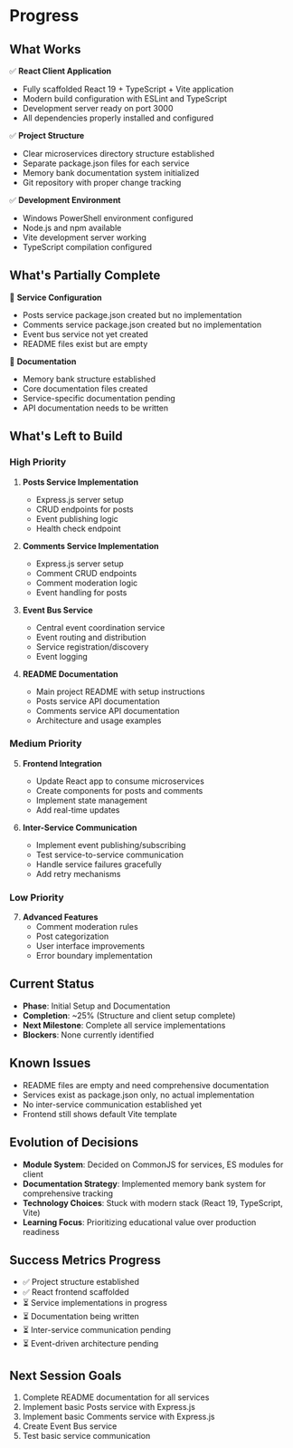# Progress

## What Works
✅ **React Client Application**
- Fully scaffolded React 19 + TypeScript + Vite application
- Modern build configuration with ESLint and TypeScript
- Development server ready on port 3000
- All dependencies properly installed and configured

✅ **Project Structure**
- Clear microservices directory structure established
- Separate package.json files for each service
- Memory bank documentation system initialized
- Git repository with proper change tracking

✅ **Development Environment**
- Windows PowerShell environment configured
- Node.js and npm available
- Vite development server working
- TypeScript compilation configured

## What's Partially Complete
🔄 **Service Configuration**
- Posts service package.json created but no implementation
- Comments service package.json created but no implementation
- Event bus service not yet created
- README files exist but are empty

🔄 **Documentation**
- Memory bank structure established
- Core documentation files created
- Service-specific documentation pending
- API documentation needs to be written

## What's Left to Build

### High Priority
1. **Posts Service Implementation**
   - Express.js server setup
   - CRUD endpoints for posts
   - Event publishing logic
   - Health check endpoint

2. **Comments Service Implementation**
   - Express.js server setup
   - Comment CRUD endpoints
   - Comment moderation logic
   - Event handling for posts

3. **Event Bus Service**
   - Central event coordination service
   - Event routing and distribution
   - Service registration/discovery
   - Event logging

4. **README Documentation**
   - Main project README with setup instructions
   - Posts service API documentation
   - Comments service API documentation
   - Architecture and usage examples

### Medium Priority
5. **Frontend Integration**
   - Update React app to consume microservices
   - Create components for posts and comments
   - Implement state management
   - Add real-time updates

6. **Inter-Service Communication**
   - Implement event publishing/subscribing
   - Test service-to-service communication
   - Handle service failures gracefully
   - Add retry mechanisms

### Low Priority
7. **Advanced Features**
   - Comment moderation rules
   - Post categorization
   - User interface improvements
   - Error boundary implementation

## Current Status
- **Phase**: Initial Setup and Documentation
- **Completion**: ~25% (Structure and client setup complete)
- **Next Milestone**: Complete all service implementations
- **Blockers**: None currently identified

## Known Issues
- README files are empty and need comprehensive documentation
- Services exist as package.json only, no actual implementation
- No inter-service communication established yet
- Frontend still shows default Vite template

## Evolution of Decisions
- **Module System**: Decided on CommonJS for services, ES modules for client
- **Documentation Strategy**: Implemented memory bank system for comprehensive tracking
- **Technology Choices**: Stuck with modern stack (React 19, TypeScript, Vite)
- **Learning Focus**: Prioritizing educational value over production readiness

## Success Metrics Progress
- ✅ Project structure established
- ✅ React frontend scaffolded
- ⏳ Service implementations in progress
- ⏳ Documentation being written
- ⏳ Inter-service communication pending
- ⏳ Event-driven architecture pending

## Next Session Goals
1. Complete README documentation for all services
2. Implement basic Posts service with Express.js
3. Implement basic Comments service with Express.js
4. Create Event Bus service
5. Test basic service communication
